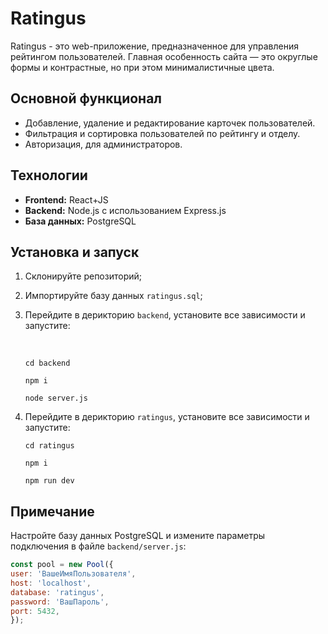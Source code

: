 # Ratingus

Ratingus - это web-приложение, предназначенное для управления рейтингом пользователей. Главная особенность сайта — это округлые формы и контрастные, но при этом минималистичные цвета.

## Основной функционал
- Добавление, удаление и редактирование карточек пользователей.
- Фильтрация и сортировка пользователей по рейтингу и отделу.
- Авторизация, для администраторов.

## Технологии
- **Frontend:** React+JS
- **Backend:** Node.js с использованием Express.js
- **База данных:** PostgreSQL

## Установка и запуск

1. Склонируйте репозиторий;
2. Импортируйте базу данных `ratingus.sql`;
3. Перейдите в дерикторию `backend`, установите все зависимости и запустите:
   
   <br>
   
     ```
     cd backend
         
     npm i

     node server.js
      ```
4. Перейдите в дерикторию `ratingus`, установите все зависимости и запустите:

     ```
     cd ratingus
         
     npm i

     npm run dev
      ```


## Примечание

Настройте базу данных PostgreSQL и измените параметры подключения в файле `backend/server.js`:

```javascript
const pool = new Pool({
user: 'ВашеИмяПользователя',
host: 'localhost',
database: 'ratingus',
password: 'ВашПароль',
port: 5432,
});
